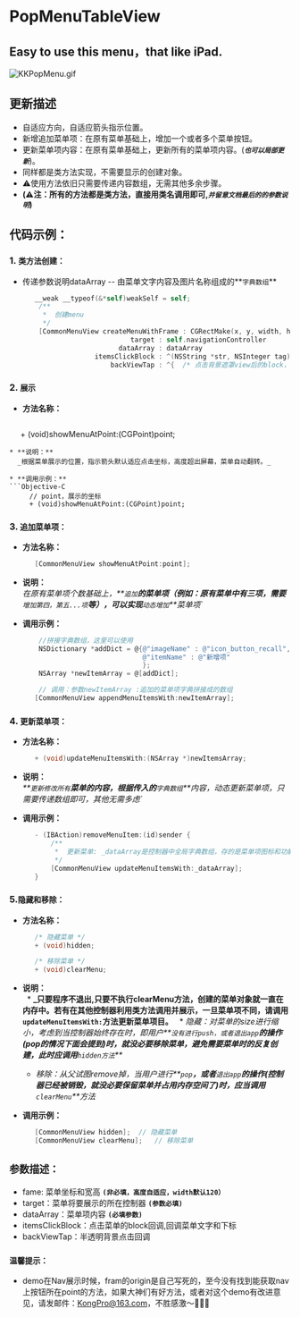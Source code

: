 # PopMenuTableView
## Easy to use this menu，that like iPad. 
![KKPopMenu.gif](http://www.code4app.com/data/attachment/forum/201701/17/143035at0ftffqtt0tfctc.gif)

## 更新描述
* 自适应方向，自适应箭头指示位置。
* 新增追加菜单项：在原有菜单基础上，增加一个或者多个菜单按钮。
* 更新菜单项内容：在原有菜单基础上，更新所有的菜单项内容。(**_`也可以局部更新`_**)。
* 同样都是类方法实现，不需要显示的创建对象。
* ⚠️使用方法依旧只需要传递内容数组，无需其他多余步骤。
* **(⚠️注：所有的方法都是类方法，直接用类名调用即可,_`并留意文档最后的的参数说明`_)**

## 代码示例：
### 1. `类方法创建：`  

* 传递参数说明dataArray -- 由菜单文字内容及图片名称组成的**`字典数组`**  

   ```Objective-C
      __weak __typeof(&*self)weakSelf = self;
       /**
        *  创建menu
        */
       [CommonMenuView createMenuWithFrame : CGRectMake(x, y, width, height) 
                              target : self.navigationController 
                           dataArray : dataArray 
                     itemsClickBlock : ^(NSString *str, NSInteger tag) {  /* do something */  } 
                         backViewTap : ^{  /* 点击背景遮罩view后的block，可自定义事件 */  }];
   ``` 

### 2. `展示`
* **方法名称：**  

   ```Objective-C
      + (void)showMenuAtPoint:(CGPoint)point;
   ```  
* **说明：**  
   _根据菜单展示的位置，指示箭头默认适应点击坐标，高度超出屏幕，菜单自动翻转。_

* **调用示例：**  
   ```Objective-C
      // point，展示的坐标
      + (void)showMenuAtPoint:(CGPoint)point;
   ``` 
### 3. `追加菜单项：`
* **方法名称：**
   ```Objective-C
      [CommonMenuView showMenuAtPoint:point];
   ```  

* **说明：**  
   _在原有菜单项个数基础上，**`追加`**的菜单项（例如：原有菜单中有三项，需要**`增加第四，第五...项`**等），可以实现**`动态增加`**菜单项`_ 
   
* **调用示例：**
   ```Objective-C
       //拼接字典数组，这里可以使用 
       NSDictionary *addDict = @{@"imageName" : @"icon_button_recall",
                                 @"itemName" : @"新增项"
                                 };
       NSArray *newItemArray = @[addDict];

       // 调用：参数newItemArray :追加的菜单项字典拼接成的数组
      [CommonMenuView appendMenuItemsWith:newItemArray];
   ```  

### 4. `更新菜单项：`
* **方法名称：**  
   ```Objective-C  
      + (void)updateMenuItemsWith:(NSArray *)newItemsArray;
   ```  

* **说明：**  
   _**`更新修改所有`**菜单的内容，根据传入的**`字典数组`**内容，动态更新菜单项，只需要传递数组即可，其他无需多虑`_ 
   
* **调用示例：**
   ```Objective-C
      - (IBAction)removeMenuItem:(id)sender {
          /**
           *  更新菜单: _dataArray是控制器中全局字典数组，存的是菜单项图标和功能名称
           */
          [CommonMenuView updateMenuItemsWith:_dataArray];
      }
   ```  

### 5.`隐藏和移除：`
* **方法名称：**  
   ```Objective-C  
      /* 隐藏菜单 */
      + (void)hidden;

      /* 移除菜单 */
      + (void)clearMenu;
   ```  

* **说明：**  
   * **_只要程序不退出,只要不执行clearMenu方法，创建的菜单对象就一直在内存中。若有在其他控制器利用类方法调用并展示，一旦菜单项不同，请调用`updateMenuItemsWith:`方法更新菜单项目。**
   * _隐藏：对菜单的size进行缩小，考虑到当控制器始终存在时，即用户**`没有进行push，或者退出app`**的操作(pop的情况下面会提到)时，就没必要移除菜单，避免需要菜单时的反复创建，此时应调用**`hidden方法`**_
   * _移除：从父试图remove掉，当用户进行**`pop`**，或者**`退出app`**的操作(控制器已经被销毁，就没必要保留菜单并占用内存空间了)时，应当调用**`clearMenu`**方法_
   
* **调用示例：**
   ```Objective-C
      [CommonMenuView hidden];  // 隐藏菜单
      [CommonMenuView clearMenu];   // 移除菜单
   ```
 
## `参数描述：`
* fame: 菜单坐标和宽高 **`(非必填，高度自适应，width默认120）`**
* target：菜单将要展示的所在控制器 **`(参数必填)`**
* dataArray：菜单项内容 **`(必填参数)`**
* itemsClickBlock：点击菜单的block回调,回调菜单文字和下标
* backViewTap：半透明背景点击回调

### `温馨提示：`
* demo在Nav展示时候，fram的origin是自己写死的，至今没有找到能获取nav上按钮所在point的方法，如果大神们有好方法，或者对这个demo有改进意见，请发邮件：KongPro@163.com，不胜感激～🙏🙏🙏
